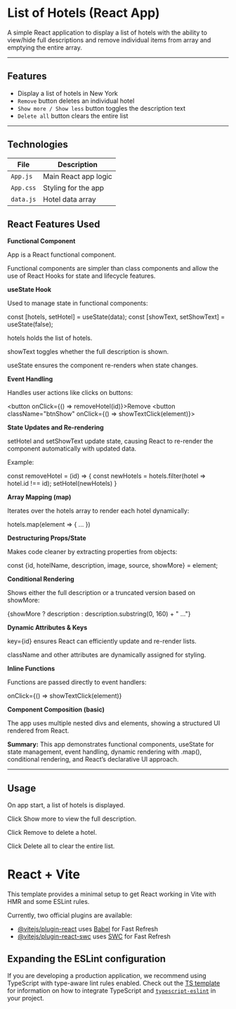 # List of Hotels (React App)

A simple React application to display a list of hotels with the ability to view/hide full descriptions and remove individual items from array and emptying the entire array.

---

## Features

* Display a list of hotels in New York  
* `Remove` button deletes an individual hotel  
* `Show more / Show less` button toggles the description text  
* `Delete all` button clears the entire list  

---

## Technologies

| File           | Description                                             |
|----------------|---------------------------------------------------------|
| `App.js`       | Main React app logic                                     |
| `App.css`      | Styling for the app                                      |
| `data.js`      | Hotel data array                                         |

## React Features Used

**Functional Component**

App is a React functional component.

Functional components are simpler than class components and allow the use of React Hooks for state and lifecycle features.

**useState Hook**

Used to manage state in functional components:

const [hotels, setHotel] = useState(data);
const [showText, setShowText] = useState(false);


hotels holds the list of hotels.

showText toggles whether the full description is shown.

useState ensures the component re-renders when state changes.

**Event Handling**

Handles user actions like clicks on buttons:

<button onClick={() => removeHotel(id)}>Remove</button>
<button className="btnShow" onClick={() => showTextClick(element)}>


**State Updates and Re-rendering**

setHotel and setShowText update state, causing React to re-render the component automatically with updated data.

Example:

const removeHotel = (id) => {
  const newHotels = hotels.filter(hotel => hotel.id !== id);
  setHotel(newHotels)
}


**Array Mapping (map)**

Iterates over the hotels array to render each hotel dynamically:

hotels.map(element => { ... })


**Destructuring Props/State**

Makes code cleaner by extracting properties from objects:

const {id, hotelName, description, image, source, showMore} = element;


**Conditional Rendering**

Shows either the full description or a truncated version based on showMore:

{showMore ? description : description.substring(0, 160) + " ..."}


**Dynamic Attributes & Keys**

key={id} ensures React can efficiently update and re-render lists.

className and other attributes are dynamically assigned for styling.

**Inline Functions**

Functions are passed directly to event handlers:

onClick={() => showTextClick(element)}


**Component Composition (basic)**

The app uses multiple nested divs and elements, showing a structured UI rendered from React.

**Summary:**
This app demonstrates functional components, useState for state management, event handling, dynamic rendering with .map(), conditional rendering, and React’s declarative UI approach.

---

## Usage
On app start, a list of hotels is displayed.

Click Show more to view the full description.

Click Remove to delete a hotel.

Click Delete all to clear the entire list.



# React + Vite

This template provides a minimal setup to get React working in Vite with HMR and some ESLint rules.

Currently, two official plugins are available:

- [@vitejs/plugin-react](https://github.com/vitejs/vite-plugin-react/blob/main/packages/plugin-react) uses [Babel](https://babeljs.io/) for Fast Refresh
- [@vitejs/plugin-react-swc](https://github.com/vitejs/vite-plugin-react/blob/main/packages/plugin-react-swc) uses [SWC](https://swc.rs/) for Fast Refresh

## Expanding the ESLint configuration

If you are developing a production application, we recommend using TypeScript with type-aware lint rules enabled. Check out the [TS template](https://github.com/vitejs/vite/tree/main/packages/create-vite/template-react-ts) for information on how to integrate TypeScript and [`typescript-eslint`](https://typescript-eslint.io) in your project.
